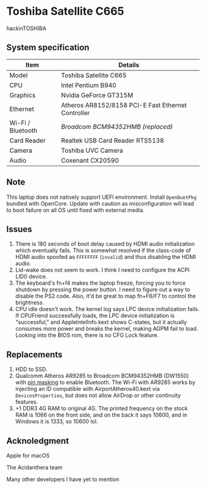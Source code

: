 # Toshiba Satellite C665
hackinTOSHIBA
## System specification
| Item | Details |
| - | - |
| Model | Toshiba Satellite C665 |
| CPU | Intel Pentium B940 |
| Graphics | Nvidia GeForce GT315M |
| Ethernet | Atheros AR8152/8158 PCI-E Fast Ethernet Controller |
| Wi-Fi / Bluetooth | *Broadcom BCM94352HMB (replaced)* |
| Card Reader | Realtek USB Card Reader RTS5138 |
| Camera | Toshiba UVC Camera |
| Audio | Coxenant CX20590 |
## Note
This laptop does not natively support UEFI environment. Install `OpenDuetPkg` bundled with OpenCore. Update with caution as misconfiguration will lead to boot failure on all OS until fixed with external media.
## Issues
1. There is 180 seconds of boot delay caused by HDMI audio initialization which eventually fails. This is somewhat resolved if the class-code of HDMI audio spoofed as `FFFFFFFF` (`invalid`) and thus disabling the HDMI audio.
2. Lid-wake does not seem to work. I think I need to configure the ACPI LID0 device.
3. The keyboard's fn+f4 makes the laptop freeze, forcing you to force shutdown by pressing the power button. I need to figure out a way to disable the PS2 code. Also, it'd be great to map fn+F6/F7 to control the brightness.
4. CPU idle doesn't work. The kernel log says LPC device initialization fails. If CPUFriend successfully loads, the LPC device initialization is "successful," and AppleIntelInfo.kext shows C-states, but it actually consumes more power and breaks the kernel, making AGPM fail to load. Looking into the BIOS rom, there is no CFG Lock feature.
## Replacements
1. HDD to SSD.
2. Qualcomm Atheros AR9285 to Broadcom BCM94352HMB (DW1550) with [pin masking](https://i.applelife.ru/2019/03/448862_448858_ceh123_whitelisthack.jpg) to enable Bluetooth. The Wi-Fi with AR9285 works by injecting an ID compatible with AirportAtheros40.kext via `DevicesProperties`, but does not allow AirDrop or other continuity features.
3. +1 DDR3 4G RAM to original 4G. The printed frequency on the stock RAM is 1066 on the front side, and on the back it says 10600, and in Windows it is 1333, so 10600 lol.
## Acknoledgment
Apple for macOS

The Acidanthera team

Many other developers I have yet to mention
